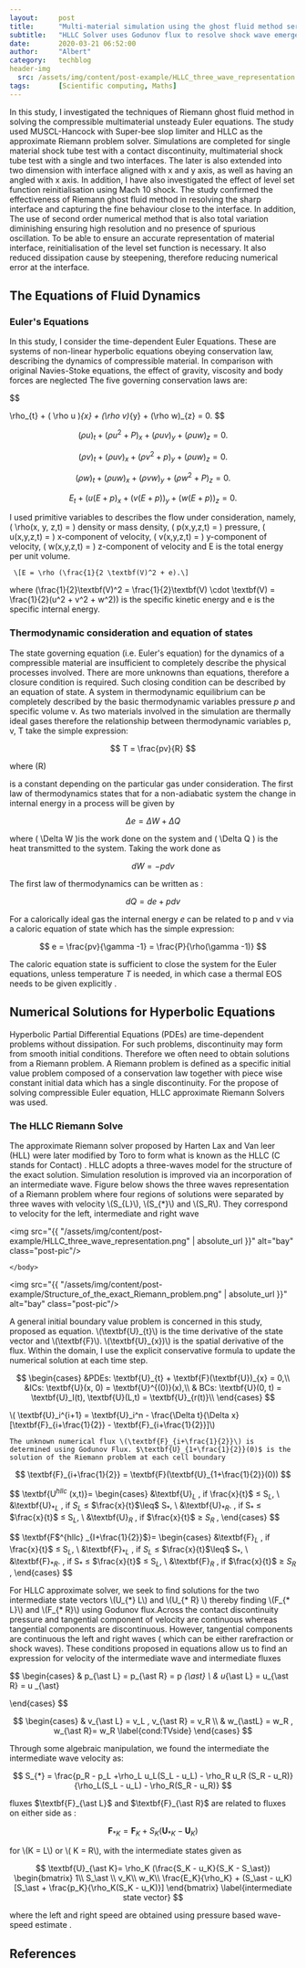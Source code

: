 ```yaml
---
layout:     post
title:      "Multi-material simulation using the ghost fluid method serie 1 - HLLC Solver"
subtitle:   "HLLC Solver uses Godunov flux to resolve shock wave emerged from hyperbolic PDEs. This finiste volume method ensure the conservative nature. "
date:       2020-03-21 06:52:00
author:     "Albert"
category:   techblog
header-img
  src: /assets/img/content/post-example/HLLC_three_wave_representation.png
tags:       [Scientific computing, Maths]
---
```


<html>
<head>
  <meta charset="utf-8">
  <meta name="viewport" content="width=device-width">
  <title>MathJax example</title>
  <script src="https://polyfill.io/v3/polyfill.min.js?features=es6"></script>
  <script id="MathJax-script" async
          src="https://cdn.jsdelivr.net/npm/mathjax@3/es5/tex-mml-chtml.js">
  </script>
</head>
<body>
  
</body>
</html>


In this study, I investigated the techniques of Riemann ghost fluid method in solving the compressible multimaterial unsteady Euler equations. The study used MUSCL-Hancock with Super-bee slop limiter and HLLC as the approximate Riemann problem solver. Simulations are completed for single material shock tube test with a contact discontinuity, multimaterial shock tube test with a single and two interfaces. The later is also extended into two dimension with interface aligned with x and y axis, as well as having an angled with x axis. In addition, I have also investigated the effect of level set function reinitialisation using Mach 10 shock. The study confirmed the effectiveness of Riemann ghost fluid method in resolving the sharp interface and capturing the fine behaviour close to the interface. In addition, The use of second order numerical method that is also total variation diminishing ensuring high resolution and no presence of spurious oscillation. To be able to ensure an accurate representation of material interface, reinitialisation of the level set function is necessary. It also reduced dissipation cause by steepening, therefore reducing numerical error at the interface. 

<h2 class="section-heading">The Equations of Fluid Dynamics </h2>
<h3 class="section-heading">Euler's Equations </h3>

In this study, I consider the time-dependent Euler Equations. These are systems of non-linear hyperbolic equations obeying conservation law, describing the dynamics of compressible material. In comparison with original Navies-Stoke equations, the effect of gravity, viscosity and body forces are neglected 
The five governing conservation laws are: 


$$

  \rho_{t} + ( \rho u )_{x} + (\rho v)_{y} + (\rho w)_{z} = 0.
$$

$$
  (\rho u)_{t} + ( \rho u^2 + P )_{x} + (\rho u v)_{y} + (\rho u w)_{z} = 0.
$$

$$
  (\rho v)_{t} + ( \rho u v )_{x} + (\rho v^2 + p)_{y} + (\rho u w)_{z} = 0.
$$

$$
  (\rho w)_{t} + ( \rho u w )_{x} + (\rho v w)_{y} + (\rho w^2 + P)_{z} = 0.
$$

$$
  E_{t} + (u(E+p)_{x} + (v(E+p))_{y} + (w(E + p))_{z} = 0.
$$

<html>
<head>
  <meta charset="utf-8">
  <meta name="viewport" content="width=device-width">
  <title>MathJax example</title>
  <script src="https://polyfill.io/v3/polyfill.min.js?features=es6"></script>
  <script id="MathJax-script" async
          src="https://cdn.jsdelivr.net/npm/mathjax@3/es5/tex-mml-chtml.js">
  </script>
</head>
<body>
<p>
  
   I used primitive variables to describes the flow under consideration, namely, \( \rho(x, y, z,t) = \) density or mass density, \( p(x,y,z,t) = \) pressure, \( u(x,y,z,t) = \) x-component of velocity, \( v(x,y,z,t) = \) y-component of velocity, \( w(x,y,z,t) = \) z-component of velocity and E is the total energy per unit volume.
   
     \[E = \rho (\frac{1}{2 \textbf(V)^2 + e).\]
     
   where \(\frac{1}{2}\textbf(V)^2 = \frac{1}{2}\textbf(V) \cdot \textbf(V) = \frac{1}{2}(u^2 + v^2 + w^2)\) is the specific kinetic energy and e is the specific internal energy. 
</p>
</body>
</html>
<h3 class="section-heading">Thermodynamic consideration and equation of states </h3>



The state governing equation (i.e. Euler's equation) for the dynamics of a compressible material are insufficient to completely describe the physical processes involved. There are more unknowns than equations, therefore a closure condition is required. Such closing condition can be described by an equation of state.
A system in thermodynamic equilibrium can be completely described by the basic thermodynamic variables pressure $p$ and specific volume v. As two materials involved in the simulation are thermally ideal gases therefore the relationship between thermodynamic variables  p, v, T take the simple expression:

$$
    T = \frac{pv}{R}
$$

where \(R\)

is a constant depending on the particular gas under consideration. The first law of thermodynamics states that for a non-adiabatic system the change in internal energy in a process will be given by 

$$
    \Delta e  = \Delta W + \Delta Q
$$
<html>
<head>
  <meta charset="utf-8">
  <meta name="viewport" content="width=device-width">
  <title>MathJax example</title>
  <script src="https://polyfill.io/v3/polyfill.min.js?features=es6"></script>
  <script id="MathJax-script" async
          src="https://cdn.jsdelivr.net/npm/mathjax@3/es5/tex-mml-chtml.js">
  </script>
</head>
<body>
  
  where \( \Delta W \)is the work done on the system and  \( \Delta Q \) is the heat transmitted to the system. Taking the work done as 

  
</body>
</html>

$$
    dW = -pdv
$$

The first law of thermodynamics can be written as :

$$
    dQ = de + pdv
$$

For a calorically ideal gas the internal energy $e$ can be related to p and v via a caloric equation of state which has the simple expression:

$$
    e = \frac{pv}{\gamma -1} = \frac{P}{\rho(\gamma -1)}
$$

The caloric equation state is sufficient to close the system for the Euler equations, unless temperature 
$T$
is needed, in which case a thermal EOS needs to be given explicitly . 

<h2 class="section-heading">Numerical Solutions for Hyperbolic Equations</h2>

Hyperbolic Partial Differential Equations (PDEs) are time-dependent problems without dissipation. For such problems, discontinuity may form from smooth initial conditions. Therefore we often need to obtain solutions from a Riemann problem. A Riemann problem is defined as a specific initial value problem composed of a conservation law together with piece wise constant initial data which has a single discontinuity. For the propose of solving compressible Euler equation, HLLC approximate Riemann Solvers was used.

<h3 class="section-heading">The HLLC Riemann Solve</h3>
<html>
  <body>
    The approximate Riemann solver proposed by Harten Lax and Van leer (HLL) were later modified by Toro to form what is known as the HLLC (C stands for Contact) . HLLC adopts a three-waves model for the structure of the exact solution. Simulation resolution is improved via an incorporation of an intermediate wave. Figure below shows the three waves representation of a Riemann problem where four regions of solutions were separated by three waves with velocity \(S_{L}\), \(S_{*}\) and \(S_R\). They correspond to velocity for the left, intermediate and right wave

<img src="{{ "/assets/img/content/post-example/HLLC_three_wave_representation.png" | absolute_url }}" alt="bay" class="post-pic"/>

    </body>
</html>

<img src="{{ "/assets/img/content/post-example/Structure_of_the_exact_Riemann_problem.png" | absolute_url }}" alt="bay" class="post-pic"/>
<html>
  <body>
A general initial boundary value problem is concerned in this study, proposed as equation. \(\textbf{U}_{t}\) is the time derivative of the state vector and \(\textbf{F}\). \(\textbf{U}_{x})\) is the spatial derivative of the flux. Within the domain, I use the explicit conservative formula to update the numerical solution at each time step. 
   </body>
</html>

$$
\begin{cases}
   &PDEs:  \textbf{U}_{t} + \textbf{F}(\textbf{U})_{x} = 0,\\
   &ICs:  \textbf{U}(x, 0) = \textbf{U}^{(0)}(x),\\
   & BCs:  \textbf{U}(0, t) = \textbf{U}_I(t),   \textbf{U}(L,t) = \textbf{U}_{r(t)}\\
\end{cases}
$$

<html>
  <body>
    \( \textbf{U}_i^{i+1} = \textbf{U}_i^n - \frac{\Delta t}{\Delta x}[\textbf{F}_{i+\frac{1}{2}} - \textbf{F}_{i+\frac{1}{2}}]\)
    
    The unknown numerical flux \(\textbf{F}_{i+\frac{1}{2}}\) is determined using Godunov Flux. $\textbf{U}_{1+\frac{1}{2}}(0)$ is the solution of the Riemann problem at each cell boundary 
   </body>
</html>    

$$
   \textbf{F}_{i+\frac{1}{2}} = \textbf{F}(\textbf{U}_{1+\frac{1}{2}}(0))
$$

$$
\textbf{U$^{hllc}$ (x,t)}=
\begin{cases}
    &\textbf{U}$_L$  , if \frac{x}{t}$ $\leq$ S$_L$, \\
    &\textbf{U}$_{\ast L}$  , if $S_L$ $\leq$ $\frac{x}{t}$\leq$ S$_\ast$, \\
    &\textbf{U}$_{\ast R}$.  , if S$_\ast$  $\leq$ $\frac{x}{t}$ $\leq$ S$_L$, \\
    &\textbf{U}$_R$  , if $\frac{x}{t}$ $\geq$ $S_R$ , 
\end{cases}
$$

$$
\textbf{F$^{hllc} _{I+\frac{1}{2}}$}=
\begin{cases}
    &\textbf{F}$_L$  , if \frac{x}{t}$ $\leq$ S$_L$, \\
    &\textbf{F}$_{\ast L}$  , if $S_L$ $\leq$ $\frac{x}{t}$\leq$ S$_\ast$, \\
    &\textbf{F}$_{\ast R}$.  , if S$_\ast$  $\leq$ $\frac{x}{t}$ $\leq$ S$_L$, \\
    &\textbf{F}$_R$  , if $\frac{x}{t}$ $\geq$ $S_R$ , 
\end{cases}
$$

<html>
  <body>
    For HLLC approximate solver, we seek to find solutions for the two intermediate state vectors \(U_{*} L\) and \(U_{* R} \) thereby finding \(F_{* L}\) and \(F_{* R}\) using Godunov flux.Across the contact discontinuity pressure and tangential component of velocity are continuous whereas tangential components are discontinuous. However, tangential components are continuous the left and right waves ( which can be either rarefraction or shock waves). These conditions proposed in equations allow us to find an expression for velocity of the intermediate wave and intermediate fluxes 

   </body>
</html>

$$
\begin{cases}
   & p_{\ast L} =  p_{\ast R} = p _{\ast} \\
   & u_{\ast L} =  u_{\ast R} = u _{\ast} 
   
\end{cases}
$$

$$
\begin{cases}
   & v_{\ast L}  =  v_L  , v_{\ast R} = v_R \\
   & w_{\astL} =  w_R  ,  w_{\ast R}= w_R 
   \label{cond:TVside}
\end{cases}
$$

Through some algebraic manipulation, we found the intermediate the intermediate wave velocity as:

$$
    S_{*} = \frac{p_R - p_L +\rho_L u_L(S_L - u_L) - \rho_R u_R (S_R - u_R)}{\rho_L(S_L - u_L) - \rho_R(S_R - u_R)}
$$

<html>
  <body>
fluxes $\textbf{F}_{\ast L}$ and $\textbf{F}_{\ast R}$ are related to fluxes on either side as :
   </body>
</html>

$$
    \textbf{F}_ {\ast K} = \textbf{F}_{K} + S_K(\textbf{U}_{\ast K} - \textbf{U}_K)
$$

<html>
  <body>
for \(K = L\) or \( K = R\), with the intermediate states given as 
   </body>
</html>

$$
\textbf{U}_{\ast K}= \rho_K (\frac{S_K - u_K}{S_K - S_\ast})
    \begin{bmatrix}
    1\\
    S_\ast \\
    v_K\\
    w_K\\
    \frac{E_K}{\rho_K} + (S_\ast - u_K)[S_\ast + \frac{p_K}{\rho_K(S_K - u_K)}]
    \end{bmatrix}
    \label{intermediate state vector}
$$

where the left and right speed are obtained using pressure based wave-speed estimate .


<h2 class="section-heading">References</h2>
